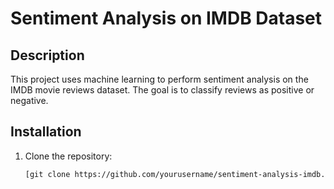 # Sentiment Analysis on IMDB Dataset

## Description
This project uses machine learning to perform sentiment analysis on the IMDB movie reviews dataset. The goal is to classify reviews as positive or negative.

## Installation
1. Clone the repository:
   ```bash
   [git clone https://github.com/yourusername/sentiment-analysis-imdb.git](https://github.com/Vicky-258/Sentiment-Analysis.git)
